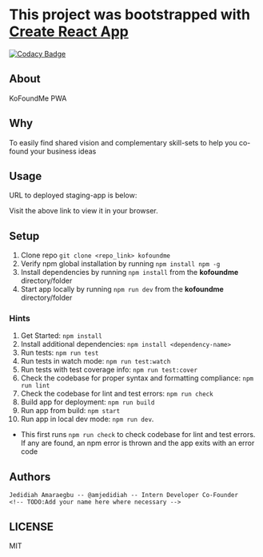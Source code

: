 # This project was bootstrapped with [Create React App](https://github.com/facebook/create-react-app)

[![Codacy Badge](https://api.codacy.com/project/badge/Grade/26cc8b3f0f3c446fb8ba8a6bcf61c62f)](https://app.codacy.com/gh/kofoundme/pwa?utm_source=github.com&utm_medium=referral&utm_content=kofoundme/pwa&utm_campaign=Badge_Grade_Dashboard)

<!-- TODO: Add Codacy badge here -->

## About

KoFoundMe PWA

## Why

To easily find shared vision and complementary skill-sets to help you co-found your business ideas

## Usage

URL to deployed staging-app is below:

<!-- Add staging app detail here -->
Visit the above link to view it in your browser.

## Setup

1. Clone repo `git clone <repo_link> kofoundme` <!-- TODO -->
2. Verify npm global installation by running `npm install npm -g`
3. Install dependencies by running `npm install` from the **kofoundme** directory/folder
4. Start app locally by running `npm run dev` from the **kofoundme** directory/folder

### Hints

1. Get Started: `npm install`
2. Install additional dependencies: `npm install <dependency-name>`
3. Run tests: `npm run test`
4. Run tests in watch mode: `npm run test:watch`
5. Run tests with test coverage info: `npm run test:cover`
6. Check the codebase for proper syntax and formatting compliance: `npm run lint`
7. Check the codebase for lint and test errors: `npm run check`
8. Build app for deployment: `npm run build`
9. Run app from build: `npm start`
10. Run app in local dev mode: `npm run dev`.

- This first runs `npm run check` to check codebase for lint and test errors. If any are found, an npm error is thrown and the app exits with an error code

## Authors

    Jedidiah Amaraegbu -- @amjedidiah -- Intern Developer Co-Founder
    <!-- TODO:Add your name here where necessary -->

## LICENSE

MIT
